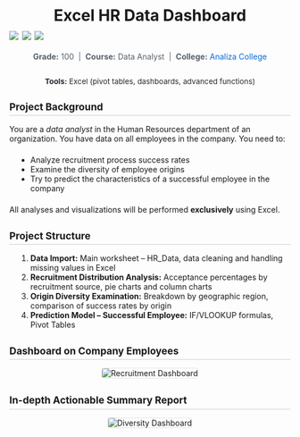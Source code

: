 <!-- Paste this at the top of your README.md -->
<div dir="ltr" style="font-family: -apple-system, BlinkMacSystemFont, "Segoe UI", Roboto, "Helvetica Neue", Arial, sans-serif; color: #24292e; line-height: 1.6; margin: 1rem;">
  <!-- Header -->
  <h1 style="text-align: center; font-size: 2em; margin-bottom: 0.5em;">
    Excel HR Data Dashboard
<div dir="ltr" align="left">
  <img src="https://img.shields.io/badge/Excel-forestgreen">
  <img src="https://img.shields.io/badge/Dashboard-blue">
  <img src="https://img.shields.io/badge/Analytics Report-yellow">
</div>
  </h1>
 <!-- Subheader -->
  <p style="text-align: center; font-size: 1em; color: #57606a; margin-top: 0; margin-bottom: 2em;">
    <strong>Grade:</strong> 100 &nbsp;|&nbsp;
    <strong>Course:</strong> Data Analyst &nbsp;|&nbsp;
    <strong>College:</strong>
    <a href="https://www.analiza.org.il/data-expert" style="color: #0969da; text-decoration: none;">
      Analiza College
    </a>
  </p>
  <!-- Tools Used -->
<p style="text-align: center; font-size: 0.95em; color: #24292e; margin-top: 0; margin-bottom: 2em;">
  <strong>Tools:</strong>
  Excel (pivot tables, dashboards, advanced functions)
</p>
  <!-- Section Titles -->
  <h2 style="font-size: 1.25em; border-bottom: 2px solid #e1e4e8; padding-bottom: 0.25em;">
  Project Background
  </h2>
  <p style="margin-top: 0.5em; margin-bottom: 1.5em;">
    You are a <em>data analyst</em> in the Human Resources department of an organization. You have data on all employees in the company.
    You need to:
  </p>
  <ul style="margin-left: 1em; margin-bottom: 1.5em;">
    <li>Analyze recruitment process success rates</li>
    <li>Examine the diversity of employee origins</li>
    <li>Try to predict the characteristics of a successful employee in the company</li>
  </ul>
  <p style="margin-top: 0; margin-bottom: 2em;">
    All analyses and visualizations will be performed <strong>exclusively</strong> using Excel.
  </p>
  <!-- Project Structure -->
  <h2 style="font-size: 1.25em; border-bottom: 2px solid #e1e4e8; padding-bottom: 0.25em;">
    Project Structure
  </h2>
  <ol style="margin-left: 1em; margin-bottom: 2em;">
    <li><strong>Data Import:</strong> Main worksheet – HR_Data, data cleaning and handling missing values in Excel</li>
    <li><strong>Recruitment Distribution Analysis:</strong> Acceptance percentages by recruitment source, pie charts and column charts</li>
    <li><strong>Origin Diversity Examination:</strong> Breakdown by geographic region, comparison of success rates by origin</li>
    <li><strong>Prediction Model – Successful Employee:</strong> IF/VLOOKUP formulas, Pivot Tables</li>
  </ol>
  <!-- Screenshots -->
  <h2 style="font-size: 1.25em; border-bottom: 2px solid #e1e4e8; padding-bottom: 0.25em;">
    Dashboard on Company Employees
  </h2>
  <p style="text-align: center; margin-bottom: 2em;">
    <img src="https://github.com/user-attachments/assets/6f4f7050-4e22-488e-bcd5-0ae56fdf8b66" alt="Recruitment Dashboard" style="max-width:100%; border:1px solid #e1e4e8; border-radius:4px;">
  </p>
    <h2 style="font-size: 1.25em; border-bottom: 2px solid #e1e4e8; padding-bottom: 0.25em;">
    In-depth Actionable Summary Report
    </h2>
  <p style="text-align: center; margin-bottom: 2em;">
    <img src="https://github.com/user-attachments/assets/16ebdde9-6f68-41c7-bf03-7a4c00218c4f" alt="Diversity Dashboard" style="max-width:100%; border:1px solid #e1e4e8; border-radius:4px;">
  </p>
</div>
